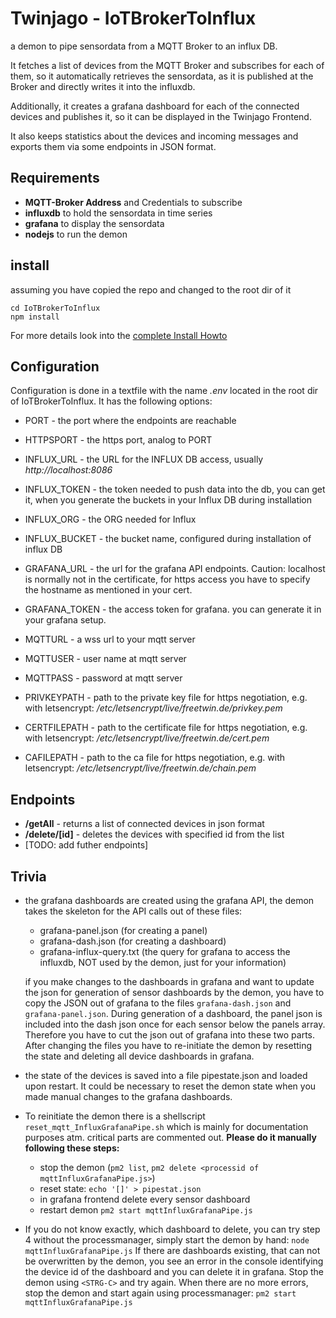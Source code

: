 # Twinjago - IoTBrokerToInflux

a demon to pipe sensordata from a MQTT Broker to an influx DB.

It fetches a list of devices from the MQTT Broker and subscribes for each of them, so it automatically retrieves the sensordata, as it is published at the Broker and directly writes it into the influxdb.

Additionally, it creates a grafana dashboard for each of the connected devices and publishes it, so it can be displayed in the Twinjago Frontend.

It also keeps statistics about the devices and incoming messages and exports them via some endpoints in JSON format.


## Requirements
- **MQTT-Broker Address** and Credentials to subscribe
- **influxdb** to hold the sensordata in time series
- **grafana** to display the sensordata
- **nodejs** to run the demon

## install
assuming you have copied the repo and changed to the root dir of it
```
cd IoTBrokerToInflux
npm install
```

For more details look into the [complete Install Howto](../complete_INSTALL.md) 

## Configuration

Configuration is done in a textfile with the name *.env* located in the root dir of IoTBrokerToInflux. It has the following options:
- PORT - the port where the endpoints are reachable
- HTTPSPORT - the https port, analog to PORT

- INFLUX_URL - the URL for the INFLUX DB access, usually _http://localhost:8086_
- INFLUX_TOKEN - the token needed to push data into the db, you can get it, when you generate the buckets in your Influx DB during installation
- INFLUX_ORG - the ORG needed for Influx
- INFLUX_BUCKET - the bucket name, configured during installation of influx DB

- GRAFANA_URL - the url for the grafana API endpoints. Caution: localhost is normally not in the certificate, for https access you have to specify the hostname as mentioned in your cert.
- GRAFANA_TOKEN - the access token for grafana. you can generate it in your grafana setup.

- MQTTURL - a wss url to your mqtt server
- MQTTUSER - user name at mqtt server
- MQTTPASS - password at mqtt server

- PRIVKEYPATH - path to the private key file for https negotiation, e.g. with letsencrypt: _/etc/letsencrypt/live/freetwin.de/privkey.pem_
- CERTFILEPATH - path to the certificate file for https negotiation, e.g. with letsencrypt: _/etc/letsencrypt/live/freetwin.de/cert.pem_
- CAFILEPATH - path to the ca file for https negotiation, e.g. with letsencrypt: _/etc/letsencrypt/live/freetwin.de/chain.pem_


## Endpoints

- **/getAll** - returns a list of connected devices in json format
- **/delete/[id]** - deletes the devices with specified id from the list
- \[TODO: add futher endpoints\]


## Trivia

- the grafana dashboards are created using the grafana API, the demon takes the skeleton for the API calls out of these files:
  + grafana-panel.json (for creating a panel)
  + grafana-dash.json (for creating a dashboard)
  + grafana-influx-query.txt (the query for grafana to access the influxdb, NOT used by the demon, just for your information)
  
  if you make changes to the dashboards in grafana and want to update the json for generation of sensor dashboards by the demon, you have to copy the JSON out of grafana to the files ``grafana-dash.json`` and ``grafana-panel.json``.
  During generation of a dashboard, the panel json is included into the dash json once for each sensor below the panels array. Therefore you have to cut the json out of grafana into these two parts.
  After changing the files you have to re-initiate the demon by resetting the state and deleting all device dashboards in grafana.

- the state of the devices is saved into a file pipestate.json and loaded upon restart. It could be necessary to reset the demon state when you made manual changes to the grafana dashboards.

- To reinitiate the demon there is a shellscript ``reset_mqtt_InfluxGrafanaPipe.sh`` which is mainly for documentation purposes atm. critical parts are commented out.
  __Please do it manually following these steps:__
  + stop the demon (``pm2 list``, ``pm2 delete <processid of mqttInfluxGrafanaPipe.js>``)
  + reset state: ``echo '[]' > pipestat.json``
  + in grafana frontend delete every sensor dashboard
  + restart demon ``pm2 start mqttInfluxGrafanaPipe.js``

- If you do not know exactly, which dashboard to delete, you can try step 4 without the processmanager, simply start the demon by hand: ``node mqttInfluxGrafanaPipe.js``
If there are dashboards existing, that can not be overwritten by the demon, you see an error in the console identifying the device id of the dashboard and you can delete it in grafana. Stop the demon using ``<STRG-C>`` and try again.
When there are no more errors, stop the demon and start again using processmanager: ``pm2 start mqttInfluxGrafanaPipe.js``


